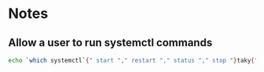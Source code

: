 # Notes

## Allow a user to run systemctl commands

```bash
echo `which systemctl`{" start "," restart "," status "," stop "}taky{"-cot","-dps"}.service, | sed 's/.$//'
```